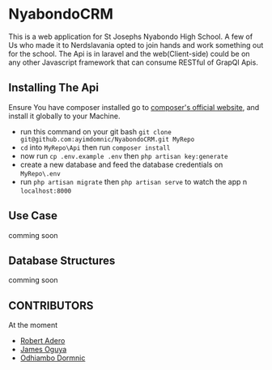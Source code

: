 # NyabondoCRM
This is a web application for St Josephs Nyabondo High School. A few of Us who made it to Nerdslavania opted to join hands and work something out for the school. The Api is in laravel and the web(Client-side) could be on any other Javascript framework that can consume RESTful of GrapQl Apis.

## Installing The Api

Ensure You have composer installed go to [composer's official website](http://getcomposer.org), and install it globally to your Machine.

- run this command on your git bash `git clone git@github.com:ayimdomnic/NyabondoCRM.git MyRepo`
- `cd` into `MyRepo\Api`  then run `composer install`
- now  run `cp .env.example .env` then `php artisan key:generate`
- create a new database and feed the database credentials on `MyRepo\.env`
- run `php artisan migrate` then `php artisan serve` to watch the app n `localhost:8000`

## Use Case

comming soon

## Database Structures

comming soon

## CONTRIBUTORS 
At the moment

- [Robert Adero](https://github.com/RobertAdero)
- [James Oguya](https://github.com/oguya)
- [Odhiambo Dormnic](https://github.com/ayimdomnic)
